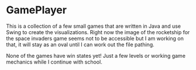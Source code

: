 # GamePlayer
This is a collection of a few small games that are written in Java and use Swing to create the visualizations. 
Right now the image of the rocketship for the space invaders game seems not to be accessible but I am working on that, 
it will stay as an oval until I can work out the file pathing.

None of the games have win states yet! Just a few levels or working game mechanics while I continue with school.
